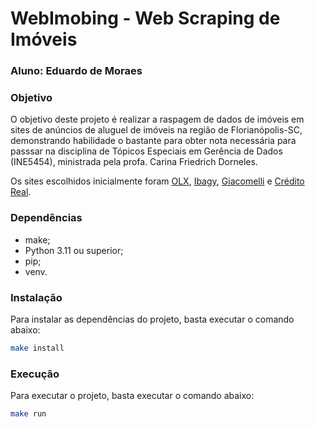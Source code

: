# WebImobing - Web Scraping de Imóveis

### Aluno: Eduardo de Moraes

### Objetivo

O objetivo deste projeto é realizar a raspagem de dados de imóveis em sites de anúncios de 
aluguel de imóveis na região de Florianópolis-SC, demonstrando habilidade o bastante para 
obter nota necessária para passsar na disciplina de Tópicos Especiais em Gerência de Dados 
(INE5454), ministrada pela profa. Carina Friedrich Dorneles. 

Os sites escolhidos inicialmente foram [OLX](https://www.olx.com.br/), 
[Ibagy](https://ibagy.com.br/), 
[Giacomelli](https://www.giacomelli.com.br/) e 
[Crédito Real](https://www.creditoreal.com.br/).


### Dependências

- make;
- Python 3.11 ou superior;
- pip;
- venv.

### Instalação

Para instalar as dependências do projeto, basta executar o comando abaixo:

```bash
make install
```

### Execução

Para executar o projeto, basta executar o comando abaixo:

```bash
make run
```

